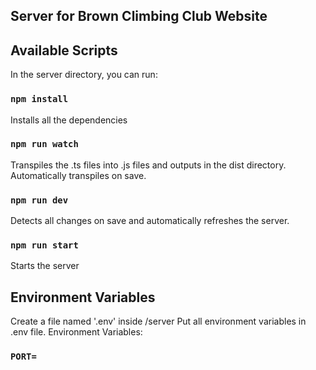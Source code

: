 ## Server for Brown Climbing Club Website

## Available Scripts

In the server directory, you can run:

### `npm install`

Installs all the dependencies

### `npm run watch`

Transpiles the .ts files into .js files and outputs in the dist directory. Automatically transpiles on save.

### `npm run dev`

Detects all changes on save and automatically refreshes the server.

### `npm run start`

Starts the server

## Environment Variables

Create a file named '.env' inside /server
Put all environment variables in .env file.
Environment Variables:

### `PORT=`

